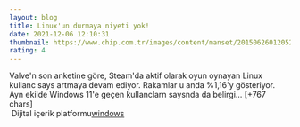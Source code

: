 ```yaml
--- 
layout: blog
title: Linux'un durmaya niyeti yok!
date: 2021-12-06 12:10:31
thumbnail: https://www.chip.com.tr/images/content/manset/2015062601205219846/linux-gaza-basti-gozunu-macos-gecmeye-dikti.jpg
rating: 4
---
```

Valve'n son anketine göre, Steam'da aktif olarak oyun oynayan Linux kullanc says artmaya devam ediyor. Rakamlar u anda %1,16'y gösteriyor. Ayn ekilde Windows 11'e geçen kullanclarn saysnda da belirgi… [+767 chars]</br>&nbsp;Dijital içerik platformu<a href="https://www.techno-light.net/">windows</a>